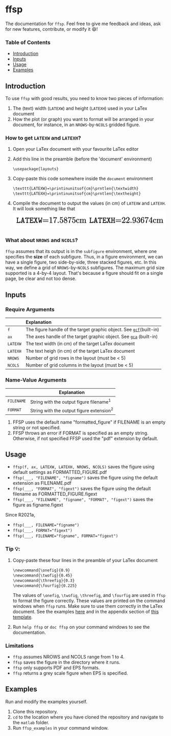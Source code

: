 # **ffsp**
The documentation for `ffsp`.
Feel free to give me feedback and ideas, ask for new features, contribute, or modify it 😄!

### Table of Contents
- [Introduction](#introduction)
- [Inputs](#inputs)
- [Usage](#usage)
- [Examples](#examples)

## Introduction
To use `ffsp` with good results, you need to know two pieces of information:
1. The (text) width (`LATEXW`) and height (`LATEXH`) used in your LaTex document
2. How the plot (or graph) you want to format will be arranged in your document, for instance, in an `NROWS`-by-`NCOLS` gridded figure.

### How to get `LATEXW` and `LATEXH`?
1. Open your LaTex document with your favourite LaTex editor
2. Add this line in the preamble (before the 'document' environment)
    ```
    \usepackage{layouts}
    ```
3. Copy-paste this code somewhere inside the `document` environment
    ```
    \texttt{LATEXW}=\printinunitsof{cm}\prntlen{\textwidth}
    \texttt{LATEXH}=\printinunitsof{cm}\prntlen{\textheight}
    ```

4. Compile the document to output the values (in cm) of `LATEXW` and `LATEXH`. It will look something like that ![latexw-latexh](./fig/doc/latexw-latexh.png)

### What about `NROWS` and `NCOLS`?
`ffsp` assumes that its output is in the `subfigure` environment, where one specifies the **size** of each subfigure. 
Thus, in a figure environment, we can have a single figure, two side-by-side, three stacked figures, etc.
In this way, we define a grid of `NROWS`-by-`NCOLS` subfigures. The maximum grid size supported is a 4-by-4 layout. That's because a figure should fit on a single page, be clear and not too dense.

## Inputs

### Require Arguments
|  | Explanation |
|-------|:-----------|
| `f` | The figure handle of the target graphic object. See [`gcf`](https://www.mathworks.com/help/matlab/ref/gcf.html)(built-in) |
| `ax` | The axes handle of the target graphic object. See [`gca`](https://www.mathworks.com/help/matlab/ref/gca.html) (built-in)
| `LATEXW` | The text width (in cm) of the target LaTex document|
| `LATEXH` | The text heigh (in cm) of the target LaTex document|
| `NROWS`| Number of grid rows in the layout (must be < 5)|
| `NCOLS`| Number of grid columns in the layout (must be < 5)|

### Name-Value Arguments
|  | Explanation |
|-------|-----------|
|`FILENAME`| String with the output figure filename<sup>1<sup> |
| `FORMAT`| String with the output figure extension<sup>2<sup> |

1. FFSP uses the default name "formatted_figure" if FILENAME is an empty string or not specified.  
2. FFSP throws an error if FORMAT is specified as an empty string. Otherwise, if not specified FFSP used the "pdf" extension by default.

## Usage
- `ffsp(f, ax, LATEXW, LATEXH, NROWS, NCOLS)` saves the figure using default settings as FORMATTED_FIGURE.pdf
- `ffsp(___, "FILENAME", "figname")` saves the figure using the default extension as FILENAME.pdf
- `ffsp(___, "FORMAT", "figext")` saves the figure using the default filename as FORMATTED_FIGURE.figext
- `ffsp(___, "FILENAME", "figname", "FORMAT", "figext")` saves the figure as figname.figext

Since R2021a, 
- `ffsp(___, FILENAME="figname")`
- `ffsp(___, FORMAT="figext")`
- `ffsp(___, FILENAME="figname", FORMAT="figext")`

### Tip 💡: 
1. Copy-paste these four lines in the preamble of your LaTex document 
    ```
    \newcommand{\onefig}{0.9}
    \newcommand{\twofig}{0.45}
    \newcommand{\threefig}{0.3}
    \newcommand{\fourfig}{0.225}
    ```
    The values of `\onefig`, `\twofig`, `\threefig`, and `\fourfig` are used in `ffsp` to format the figure correctly.
    These values are printed on the command windows when `ffsp` runs. Make sure to use them correctly in the LaTex document. See the examples [here](./examples/) and in the appendix section of [this template](../latex-template/main.pdf).

2. Run `help ffsp` or `doc ffsp` on your command windows to see the documentation.

### Limitations
- `ffsp` assumes NROWS and NCOLS range from 1 to 4.
- `ffsp` saves the figure in the directory where it runs.
- `ffsp` only supports PDF and EPS formats.
- `ffsp` returns a grey scale figure when EPS is specified.

## Examples
Run and modify the examples yourself.
1. Clone this repository.
2. `cd` to the location where you have cloned the repository and navigate to the `matlab` folder.
3. Run `ffsp_examples` in your command window.

